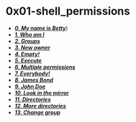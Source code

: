 # 0x01-shell_permissions

- ***[0. My name is Betty](./0-iam_betty)***)
- ***[1. Who am I](./1-who_am_i)***
- ***[2. Groups](./2-groups)***
- ***[3. New owner](./3-new_owner)***
- ***[4. Empty!](./4-empty)***
- ***[5. Execute](./5-execute)***
- ***[6. Multiple permissions](./6-multiple_permissions)***
- ***[7. Everybody!](./7-everybody)***
- ***[8. James Bond](./8-James_Bond)***
- ***[9. John Doe](./9-John_Doe)***
- ***[10. Look in the mirror](./10-mirror_permissions)***
- ***[11. Directories](./11-directories_permissions)***
- ***[12. More directories](./12-directory_permissions)***
- ***[13. Change group](./13-change_group)***

